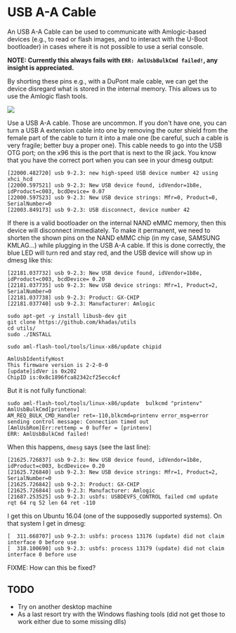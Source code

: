 # USB A-A Cable

An USB A-A Cable can be used to communicate with Amlogic-based devices (e.g., to read or flash images, and to interact with the U-Boot bootloader) in cases where it is not possible to use a serial console. 

__NOTE: Currently this always fails with `ERR: AmlUsbBulkCmd failed!`, any insight is appreciated.__

By shorting these pins e.g., with a DuPont male cable, we can get the device disregard what is stored in the internal memory. This allows us to use the Amlogic flash tools.

![](https://forum.freaktab.com/filedata/fetch?id=638047&d=1490467056)

Use a USB A-A cable. Those are uncommon. If you don't have one, you can turn a USB A extension cable into one by removing the outer shield from the female part of the cable to turn it into a male one (be careful, such a cable is very fragile; better buy a proper one). This cable needs to go into the USB OTG port; on the x96 this is the port that is next to the IR jack. You know that you have the correct port when you can see in your dmesg output:

```
[22000.482720] usb 9-2.3: new high-speed USB device number 42 using xhci_hcd
[22000.597521] usb 9-2.3: New USB device found, idVendor=1b8e, idProduct=c003, bcdDevice= 0.07
[22000.597523] usb 9-2.3: New USB device strings: Mfr=0, Product=0, SerialNumber=0
[22003.849173] usb 9-2.3: USB disconnect, device number 42
```

If there is a valid bootloader on the internal NAND eMMC memory, then this device will disconnect immediately. To make it permanent, we need to shorten the shown pins on the NAND eMMC chip (in my case, SAMSUNG KMLAG...) while plugging in the USB A-A cable. If this is done correctly, the blue LED will turn red and stay red, and the USB device will show up in dmesg like this:

```
[22181.037732] usb 9-2.3: New USB device found, idVendor=1b8e, idProduct=c003, bcdDevice= 0.20
[22181.037735] usb 9-2.3: New USB device strings: Mfr=1, Product=2, SerialNumber=0
[22181.037738] usb 9-2.3: Product: GX-CHIP
[22181.037740] usb 9-2.3: Manufacturer: Amlogic
```

```
sudo apt-get -y install libusb-dev git
git clone https://github.com/khadas/utils
cd utils/
sudo ./INSTALL

sudo aml-flash-tool/tools/linux-x86/update chipid

AmlUsbIdentifyHost
This firmware version is 2-2-0-0
[update]idVer is 0x202
ChipID is:0x8c1896fca82342cf25ecc4cf
```

But it is not fully functional:

```
sudo aml-flash-tool/tools/linux-x86/update  bulkcmd "printenv"
AmlUsbBulkCmd[printenv]
AM_REQ_BULK_CMD_Handler ret=-110,blkcmd=printenv error_msg=error sending control message: Connection timed out
[AmlUsbRom]Err:rettemp = 0 buffer = [printenv]
ERR: AmlUsbBulkCmd failed!
```

When this happens, `dmesg` says (see the last line):

```
[21625.726837] usb 9-2.3: New USB device found, idVendor=1b8e, idProduct=c003, bcdDevice= 0.20
[21625.726840] usb 9-2.3: New USB device strings: Mfr=1, Product=2, SerialNumber=0
[21625.726842] usb 9-2.3: Product: GX-CHIP
[21625.726844] usb 9-2.3: Manufacturer: Amlogic
[21687.253525] usb 9-2.3: usbfs: USBDEVFS_CONTROL failed cmd update rqt 64 rq 52 len 64 ret -110
```

I get this on Ubuntu 16.04 (one of the supposedly supported systems). On that system I get in dmesg:

```
[  311.668707] usb 9-2.3: usbfs: process 13176 (update) did not claim interface 0 before use
[  318.100690] usb 9-2.3: usbfs: process 13179 (update) did not claim interface 0 before use
```

FIXME: How can this be fixed?

## TODO

* Try on another desktop machine
* As a last resort try with the Windows flashing tools (did not get those to work either due to some missing dlls)
